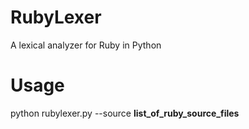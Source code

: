 RubyLexer
=========

A lexical analyzer for Ruby in Python

Usage
=====

python rubylexer.py --source __list_of_ruby_source_files__
